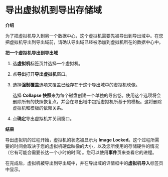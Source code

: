# 导出虚拟机到导出存储域

**介绍**

为了把虚拟机导入到另一个数据中心，这个虚拟机需要先被导出到导出域中。在您把虚拟机导出到导出域前，请确认导出域已经被添加到虚拟机所在的数据中心中。


**把一个虚拟机导出到导出域**

1. 选**虚拟机**标签页并选择一个虚拟机。

2. 点**导出**打开**导出虚拟机**窗口。

3. 选择**强制覆盖**选项来覆盖已经存在于这个导出域中的虚拟机映像。

   选择 **Collapse 快照**来为每个磁盘创建一个单独的导出卷。使用这个选项将会删除所有的快照恢复点，并会在导出域中包括虚拟机所基于的模板。这将删除虚拟机和模板的依赖关系。

4. 点**确定**导出虚拟机并关闭窗口。


**结果**

导出虚拟机的过程开始，虚拟机的状态被显示为 **Image Locked**。这个过程所需要的时间会取决于您的虚拟机硬盘映像的大小，以及您所使用的存储硬件的情况（它有可能会需要长达一个小时的时间）。您可以使用**事件**页来查看它的进程。

在完成后，虚拟机被导出到导出域中，并在导出域的详情框中的**虚拟机导入**标签页中显示。
